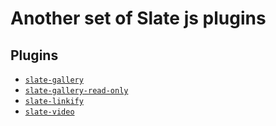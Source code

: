 # Another set of Slate js plugins

## Plugins

- [`slate-gallery`](./packages/slate-gallery)
- [`slate-gallery-read-only`](./packages/slate-gallery-read-only)
- [`slate-linkify`](./packages/slate-linkify)
- [`slate-video`](./packages/slate-video)
